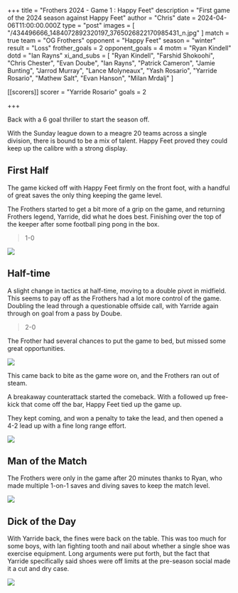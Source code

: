 +++
title = "Frothers 2024 - Game 1 : Happy Feet"
description = "First game of the 2024 season against Happy Feet"
author = "Chris"
date = 2024-04-06T11:00:00.000Z
type = "post"
images = [ "/434496666_1484072892320197_3765026822170985431_n.jpg" ]
match = true
team = "OG Frothers"
opponent = "Happy Feet"
season = "winter"
result = "Loss"
frother_goals = 2
opponent_goals = 4
motm = "Ryan Kindell"
dotd = "Ian Rayns"
xi_and_subs = [
  "Ryan Kindell",
  "Farshid Shokoohi",
  "Chris Chester",
  "Evan Doube",
  "Ian Rayns",
  "Patrick Cameron",
  "Jamie Bunting",
  "Jarrod Murray",
  "Lance Molyneaux",
  "Yash Rosario",
  "Yarride Rosario",
  "Mathew Salt",
  "Evan Hanson",
  "Milan Mrdalj"
]

[[scorers]]
scorer = "Yarride Rosario"
goals = 2

+++

Back with a 6 goal thriller to start the season off.

With the Sunday league down to a meagre 20 teams across a single division, there is bound to be a mix of talent. Happy Feet proved they could keep up the calibre with a strong display.

## First Half

The game kicked off with Happy Feet firmly on the front foot, with a handful of great saves the only thing keeping the game level.

The Frothers started to get a bit more of a grip on the game, and returning Frothers legend, Yarride, did what he does best. Finishing over the top of the keeper after some football ping pong in the box.

> 1-0

![](/434819929_398997866248828_3816456996023941832_n.jpg)

## Half-time

A slight change in tactics at half-time, moving to a double pivot in midfield. This seems to pay off as the Frothers had a lot more control of the game. Doubling the lead through a questionable offside call, with Yarride again through on goal from a pass by Doube.

> 2-0

The Frother had several chances to put the game to bed, but missed some great opportunities.

![](/416251442_1131188724863274_8808877495751965457_n.jpg)

This came back to bite as the game wore on, and the Frothers ran out of steam.

A breakaway counterattack started the comeback. With a followed up free-kick that come off the bar, Happy Feet tied up the game up.

They kept coming, and won a penalty to take the lead, and then opened a 4-2 lead up with a fine long range effort.

![](/434360087_1823345324744564_4746376152563242545_n.jpg)

## Man of the Match

The Frothers were only in the game after 20 minutes thanks to Ryan,  who made multiple 1-on-1 saves and diving saves to keep the match level.

![](/434402148_3725044174442649_8904756829526073152_n.jpg)

## Dick of the Day

With Yarride back, the fines were back on the table. This was too much for some boys, with Ian fighting tooth and nail about whether a single shoe was exercise equipment. Long arguments were put forth, but the fact that Yarride specifically said shoes were off limits at the pre-season social made it a cut and dry case.

![](/20240407121829_IMG_0758.JPG)
